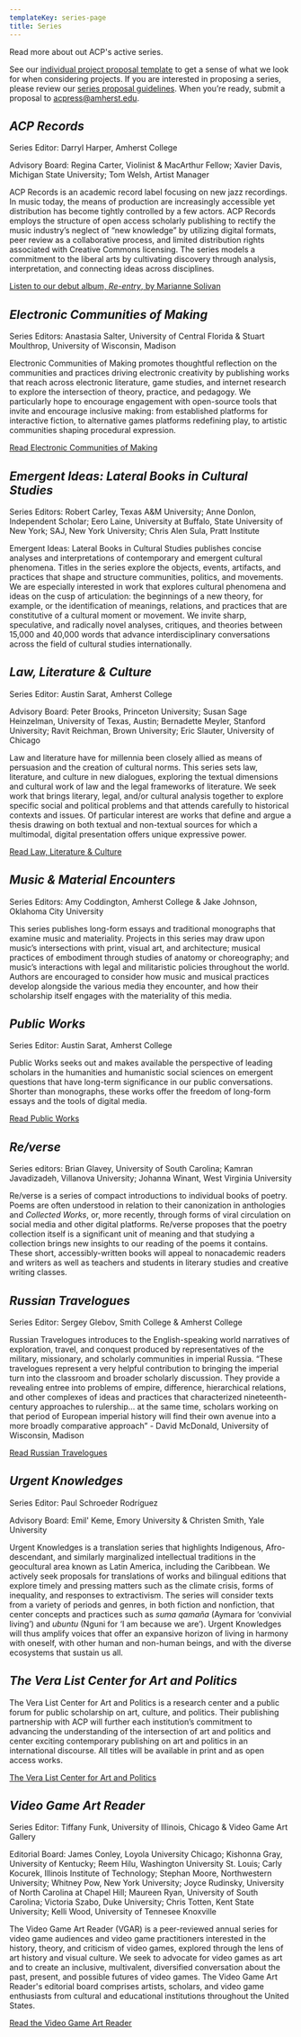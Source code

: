 ```yaml
---
templateKey: series-page
title: Series
---
```

<p class="lead">Read more about out ACP's active series.</p>

See our [individual project proposal template](https://docs.google.com/document/d/1jGNlpD6nT7ZlVTs6tNwyNB164AExiIQ0lPHhWM8usLs/edit?usp=sharing) to get a sense of what we look for when considering projects. If you are interested in proposing a series, please review our [series proposal guidelines](https://docs.google.com/document/d/1j3W09SHS3fj0VKvC8WiilYmpg3P0w3lecp8liRZSAvw/edit?usp=sharing). When you’re ready, submit a proposal to [acpress@amherst.edu](mailto:acpress@amherst.edu).

<h2 id="acp-records"><cite>ACP Records</cite></h2>

Series Editor: Darryl Harper, Amherst College

Advisory Board: Regina Carter, Violinist & MacArthur Fellow; Xavier Davis, Michigan State University; Tom Welsh, Artist Manager

ACP Records is an academic record label focusing on new jazz recordings. In music today, the means of production are increasingly accessible yet distribution has become tightly controlled by a few actors. ACP Records employs the structure of open access scholarly publishing to rectify the music industry’s neglect of “new knowledge” by utilizing digital formats, peer review as a collaborative process, and limited distribution rights associated with Creative Commons licensing. The series models a commitment to the liberal arts by cultivating discovery through analysis, interpretation, and connecting ideas across disciplines.

<a class="btn btn-secondary" href="https://www.fulcrum.org/concern/monographs/9k41zh49d?locale=en">L﻿isten to our debut album, <em>Re-entry</em>, by Marianne Solivan</a>

<h2 id="electronic-communities-of-making"><cite>Electronic Communities of Making</cite></h2>

Series Editors: Anastasia Salter, University of Central Florida & Stuart Moulthrop, University of Wisconsin, Madison

Electronic Communities of Making promotes thoughtful reflection on the communities and practices driving electronic creativity by publishing works that reach across electronic literature, game studies, and internet research to explore the intersection of theory, practice, and pedagogy. We particularly hope to encourage engagement with open-source tools that invite and encourage inclusive making: from established platforms for interactive fiction, to alternative games platforms redefining play, to artistic communities shaping procedural expression.

<a class="btn btn-secondary" href="https://www.fulcrum.org/amherst?f%5Bseries_sim%5D%5B%5D=Electronic+Communities+of+Making&locale=en">Read Electronic Communities of Making</a>

<h2 id="emergent-ideas"><cite>Emergent Ideas: Lateral Books in Cultural Studies</cite></h2>

Series Editors: Robert Carley, Texas A&M University; Anne Donlon, Independent Scholar; Eero Laine, University at Buffalo, State University of New York; SAJ, New York University; Chris Alen Sula, Pratt Institute

Emergent Ideas: Lateral Books in Cultural Studies publishes concise analyses and interpretations of contemporary and emergent cultural phenomena. Titles in the series explore the objects, events, artifacts, and practices that shape and structure communities, politics, and movements. We are especially interested in work that explores cultural phenomena and ideas on the cusp of articulation: the beginnings of a new theory, for example, or the identification of meanings, relations, and practices that are constitutive of a cultural moment or movement. We invite sharp, speculative, and radically novel analyses, critiques, and theories between 15,000 and 40,000 words that advance interdisciplinary conversations across the field of cultural studies internationally.

<h2 id="law-literature-culture"><cite>Law, Literature & Culture</cite></h2>

Series Editor: Austin Sarat, Amherst College

Advisory Board: Peter Brooks, Princeton University; Susan Sage Heinzelman, University of Texas, Austin; Bernadette Meyler, Stanford University; Ravit Reichman, Brown University; Eric Slauter, University of Chicago

Law and literature have for millennia been closely allied as means of persuasion and the creation of cultural norms. This series sets law, literature, and culture in new dialogues, exploring the textual dimensions and cultural work of law and the legal frameworks of literature. We seek work that brings literary, legal, and/or cultural analysis together to explore specific social and political problems and that attends carefully to historical contexts and issues. Of particular interest are works that define and argue a thesis drawing on both textual and non-textual sources for which a multimodal, digital presentation offers unique expressive power.

<a class="btn btn-secondary" href="https://www.fulcrum.org/amherst?f%5Bseries_sim%5D%5B%5D=Law%2C+Literature+%26+Culture&locale=en">Read Law, Literature & Culture</a>

<h2 id="Music & Material Encounters"><cite>Music & Material Encounters</cite></h2>

Series Editors: Amy Coddington, Amherst College & Jake Johnson, Oklahoma City University

This series publishes long-form essays and traditional monographs that examine music and materiality. Projects in this series may draw upon music’s intersections with print, visual art, and architecture; musical practices of embodiment through studies of anatomy or choreography; and music’s interactions with legal and militaristic policies throughout the world. Authors are encouraged to consider how music and musical practices develop alongside the various media they encounter, and how their scholarship itself engages with the materiality of this media.

<h2 id="public-works"><cite>Public Works</cite></h2>

Series Editor: Austin Sarat, Amherst College

Public Works seeks out and makes available the perspective of leading scholars in the humanities and humanistic social sciences on emergent questions that have long-term significance in our public conversations. Shorter than monographs, these works offer the freedom of long-form essays and the tools of digital media.

<a class="btn btn-secondary" href="https://www.fulcrum.org/amherst?f%5Bseries_sim%5D%5B%5D=Public+Works&locale=en">Read Public Works</a>

<h2 id="re/verse"><cite>Re/verse</cite></h2>

Series editors: Brian Glavey, University of South Carolina; Kamran Javadizadeh, Villanova University; Johanna Winant, West Virginia University

Re/verse is a series of compact introductions to individual books of poetry. Poems are often understood in relation to their canonization in anthologies and *Collected Works*, or, more recently, through forms of viral circulation on social media and other digital platforms. Re/verse proposes that the poetry collection itself is a significant unit of meaning and that studying a collection brings new insights to our reading of the poems it contains. These short, accessibly-written books will appeal to nonacademic readers and writers as well as teachers and students in literary studies and creative writing classes.

<h2 id="russian-travelogues"><cite>Russian Travelogues</cite></h2>

Series Editor: Sergey Glebov, Smith College & Amherst College

Russian Travelogues introduces to the English-speaking world narratives of exploration, travel, and conquest produced by representatives of the military, missionary, and scholarly communities in imperial Russia. “These travelogues represent a very helpful contribution to bringing the imperial turn into the classroom and broader scholarly discussion. They provide a revealing entree into problems of empire, difference, hierarchical relations, and other complexes of ideas and practices that characterized nineteenth-century approaches to rulership… at the same time, scholars working on that period of European imperial history will find their own avenue into a more broadly comparative approach” - David McDonald, University of Wisconsin, Madison

<a class="btn btn-secondary" href="https://www.fulcrum.org/amherst?f%5Bseries_sim%5D%5B%5D=Russian+Travelogues&locale=en">Read Russian Travelogues</a>

<h2 id="Urgent-Knowledges"><cite>Urgent Knowledges</cite></h2>

Series Editor: Paul Schroeder Rodríguez

Advisory Board: Emil' Keme, Emory University & Christen Smith, Yale University

Urgent Knowledges is a translation series that highlights Indigenous, Afro-descendant, and similarly marginalized intellectual traditions in the geocultural area known as Latin America, including the Caribbean. We actively seek proposals for translations of works and bilingual editions that explore timely and pressing matters such as the climate crisis, forms of inequality, and responses to extractivism. The series will consider texts from a variety of periods and genres, in both fiction and nonfiction, that center concepts and practices such as *suma qamaña* (Aymara for ‘convivial living’) and *ubuntu* (Nguni for ‘I am because we are’). Urgent Knowledges will thus amplify voices that offer an expansive horizon of living in harmony with oneself, with other human and non-human beings, and with the diverse ecosystems that sustain us all. 

<h2 id="The vera-list-center-for-art-and-politics"><cite>The Vera List Center for Art and Politics</cite></h2>

The Vera List Center for Art and Politics is a research center and a public forum for public scholarship on art, culture, and politics. Their publishing partnership with ACP will further each institution’s commitment to advancing the understanding of the intersection of art and politics and center exciting contemporary publishing on art and politics in an international discourse. All titles will be available in print and as open access works.

<a class="btn btn-secondary" href="https://www.fulcrum.org/amherst?f%5Bseries_sim%5D%5B%5D=Vera+List+Center+for+Art+and+Politics&locale=en">The Vera List Center for Art and Politics</a>

<h2 id="video-game-art-reader"><cite>Video Game Art Reader</cite></h2>

Series Editor: Tiffany Funk, University of Illinois, Chicago & Video Game Art Gallery

Editorial Board: James Conley, Loyola University Chicago; Kishonna Gray, University of Kentucky; Reem Hilu, Washington University St. Louis; Carly Kocurek, Illinois Institute of Technology; Stephan Moore, Northwestern University; Whitney Pow, New York University; Joyce Rudinsky, University of North Carolina at Chapel Hill; Maureen Ryan, University of South Carolina; Victoria Szabo, Duke University; Chris Totten, Kent State University; Kelli Wood, University of Tennesee Knoxville

The Video Game Art Reader (VGAR) is a peer-reviewed annual series for video game audiences and video game practitioners interested in the history, theory, and criticism of video games, explored through the lens of art history and visual culture. We seek to advocate for video games as art and to create an inclusive, multivalent, diversified conversation about the past, present, and possible futures of video games. The Video Game Art Reader's editorial board comprises artists, scholars, and video game enthusiasts from cultural and educational institutions throughout the United States.

<a class="btn btn-secondary" href="https://www.fulcrum.org/amherst?f%5Bseries_sim%5D%5B%5D=Video+Game+Art+Reader&locale=en">Read the Video Game Art Reader</a>